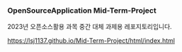 ### OpenSourceApplication Mid-Term-Project
2023년 오픈소스활용 과목 중간 대체 과제용 레포지토리입니다.

https://lsj1137.github.io/Mid-Term-Project/html/index.html
